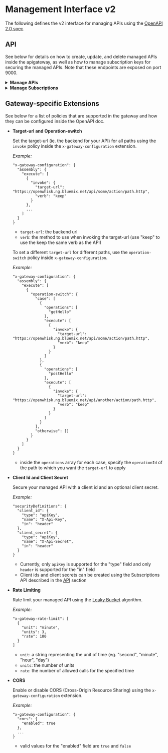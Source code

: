 Management Interface v2
==============

The following defines the v2 interface for managing APIs using the [OpenAPI 2.0 spec](http://swagger.io/specification/). 

## API

See below for details on how to create, update, and delete managed APIs inside the apigateway, as well as how to manage subscription keys for securing the managed APIs. Note that these endpoints are exposed on port 9000.

<details>
<summary><b>Manage APIs</b></summary>

---
### POST /v2/{tenant_id}/apis
Create a new managed API.

* `tenant_id`: *(string) the tenant associated with this API
* The body is a JSON object that follows the [OpenAPI 2.0 spec](http://swagger.io/specification/), with additional [gateway-specific extensions](#gateway-specific-extensions)

_Example body_:

```
{
  "swagger": "2.0",
  "info": {
    "version": "1.0",
    "title": "Hello World API"
  },
  "basePath": "/hw",
  "schemes": [
    "https"
  ],
  "consumes": [
    "application/json"
  ],
  "produces": [
    "application/json"
  ],
  "paths": {
    "/hello": {
      "get": {
        "description": "Returns a greeting to the user!",
        "operationId": "getHello",
        "responses": {
          "200": {
            "description": "Returns the greeting.",
            "schema": {
              "type": "string"
            }
          }
        }
      }
    },
    "/foo": {
      "get": {
        "description": "Returns bar to the user.",
        "operationId": "getFoo",
        "responses": {
          "200": {
            "description": "Returns bar.",
            "schema": {
              "type": "string"
            }
          }
        }
      }
    }
  },
  "securityDefinitions": {
    "client_id": {
      "type": "apiKey",
      "name": "X-Api-Key",
      "in": "header"
    }
  },
  "security": [
    {
      "client_id": []
    }
  ],
  "x-gateway-rate-limit": [
    {
      "unit": "minute",
      "units": 3,
      "rate": 100
    }
  ],
  "x-gateway-configuration": {
    "assembly": {
      "execute": [
        {
          "operation-switch": {
            "case": [
              {
                "operations": [
                  "getHello"
                ],
                "execute": [
                  {
                    "invoke": {
                      "target-url": "https://openwhisk.ng.bluemix.net/api/some/action/path.http",
                      "verb": "keep"
                    }
                  }
                ]
              },
              {
                "operations": [
                  "getFoo"
                ],
                "execute": [
                  {
                    "invoke": {
                      "target-url": "https://openwhisk.ng.bluemix.net/api/another/action/path.http",
                      "verb": "keep"
                    }
                  }
                ]
              }
            ],
            "otherwise": []
          }
        }
      ]
    }
  }
}

```

_returns:_

```
{
  "artifact_id": (string),
  "managed_url": (string),
  "open_api_doc": (object)
}
```
 * `artifact_id`: the id associated with this API
 * `managed_url`: the base url to use to invoke this API
 * `open_api_doc`: the OpenAPI doc

Once you have created your API, you can invoke this API by concatenating the `managed_url` with a path specified in your OpenAPI doc.


### PUT /v2/{tenant_id}/apis
Update an existing managed API.

* `tenant_id`: *(string) the tenant associated with this API
* The body is a JSON object that represents this API's [OpenAPI 2.0 spec](http://swagger.io/specification/), as decribed above

_returns:_

```
{
  "artifact_id": (string),
  "managed_url": (string),
  "open_api_doc": (object)
}
```
 * `artifact_id`: the id associated with this API
 * `managed_url`: the base url to use to invoke this API
 * `open_api_doc`: the OpenAPI doc

### GET /v2/{tenant_id}/apis
Get all managed APIs for a tenant.

* `tenant_id`: *(string) the tenant associated with this API

_returns:_

```
[
  {
    "artifact_id": (string),
    "managed_url": (string),
    "open_api_doc": (object)
  },
  {
    "artifact_id": (string),
    "managed_url": (string),
    "open_api_doc": (object)
  },
  ...
]
```
 * `artifact_id`: the id associated with this API
 * `managed_url`: the base url to use to invoke this API
 * `open_api_doc`: the OpenAPI doc
 
### GET /v2/{tenant_id}/apis/{artifact_id}
Get a specific managed API for a tenant by its id.

* `tenant_id`: *(string) the tenant associated with this API
* `artifact_id`: *(string) the id associated with this API

_returns:_

```
{
  "artifact_id": (string),
  "managed_url": (string),
  "open_api_doc": (object)
}
```
 * `artifact_id`: the id associated with this API
 * `managed_url`: the base url to use to invoke this API
 * `open_api_doc`: the OpenAPI doc
 
### DELETE /v2/{tenant_id}/apis/{artifact_id}
Delete a specific managed API for a tenant by its id.

* `tenant_id`: *(string) the tenant associated with this API
* `artifact_id`: *(string) the id associated with this API

_returns:_

```
204 No Content
```

</details>


<details>
<summary><b>Manage Subscriptions</b></summary>

---
### POST /v2/{tenant_id}/subscriptions
Create a client_id and/or client_secret for a managed API.

* `tenant_id`: *(string) the tenant associated with this API

_body_:

```
{
  artifact_id: *(string),
  client_id: *(string),
  client_secret: (string)
}
```
* `artifact_id`: the id associated with this API
* `client_id`: the client id associated with this subscription for this API
* `client_secret`: optional client secret associated with this subscription for this API. Note that once a client_secret has been created, there is no way to retrieve its value as it is stored as a hash inside the gateway.
  
_returns:_

```
{
  "message": "Subscription 'clientId' created for API 'artifactId'"
}
```

### GET /v2/{tenant_id}/subscriptions?artifact_id={artifact_id}
Get all subscriptions associated with a managed API.

* `tenant_id`: *(string) the tenant associated with this API
* `artifact_id`: *(string) the id associated with this API

_returns:_

```
[
  client_id_1,
  client_id_2,
  ...
]
```

### DELETE /v2/{tenant_id}/subscriptions/{client_id}?artifact_id={artifact_id}
Delete a specific subscription for an API.

* `tenant_id`: *(string) the tenant associated with this API
* `client_id`: *(string) the client id associated with this subscription for this API
* `artifact_id`: *(string) the id associated with this API

_returns:_

```
204 No Content
```

</details>


## Gateway-specific Extensions
See below for a list of policies that are supported in the gateway and how they can be configured inside the OpenAPI doc.
* <b>Target-url and Operation-switch</b>

  Set the target-url (ie. the backend for your API) for all paths using the `invoke` policy inside the `x-gateway-configuration` extension.
  
  _Example:_
  ```
  "x-gateway-configuration": {
    "assembly": {
      "execute": [
        {
          "invoke": {
            "target-url": "https://openwhisk.ng.bluemix.net/api/some/action/path.http",
            "verb": "keep"
          }
        },
        ...
      ]
    }
  }
  ```
  * `target-url`: the backend url
  * `verb`: the method to use when invoking the target-url (use "keep" to use the keep the same verb as the API)
  
  To set a different `target-url` for different paths, use the `operation-switch` policy inside `x-gateway-configuration`.
  
  _Example:_
  ```
  "x-gateway-configuration": {
    "assembly": {
      "execute": [
        {
          "operation-switch": {
            "case": [
              {
                "operations": [
                  "getHello"
                ],
                "execute": [
                  {
                    "invoke": {
                      "target-url": "https://openwhisk.ng.bluemix.net/api/some/action/path.http",
                      "verb": "keep"
                    }
                  }
                ]
              },
              {
                "operations": [
                  "postHello"
                ],
                "execute": [
                  {
                    "invoke": {
                      "target-url": "https://openwhisk.ng.bluemix.net/api/another/action/path.http",
                      "verb": "keep"
                    }
                  }
                ]
              }
            ],
            "otherwise": []
          }
        }
      ]
    }
  }
  ```
  * inside the `operations` array for each case, specify the `operationId` of the path to which you want the `target-url` to apply

* <b>Client Id and Client Secret</b>
  
  Secure your managed API with a client id and an optional client secret.
  
  _Example:_
  ```
  "securityDefinitions": {
    "client_id": {
      "type": "apiKey",
      "name": "X-Api-Key",
      "in": "header"
    },
    "client_secret": {
      "type": "apiKey",
      "name": "X-Api-Secret",
      "in": "header"
    }
  }
  ```
  * Currently, only `apiKey` is supported for the "type" field and only `header` is supported for the "in" field
  * Client ids and client secrets can be created using the Subscriptions API described in the [API](#api) section

* <b>Rate Limiting</b>

  Rate limit your managed API using the [Leaky Bucket](https://en.wikipedia.org/wiki/Leaky_bucket) algorithm.
  
  _Example:_
  ```
  "x-gateway-rate-limit": [
    {
      "unit": "minute",
      "units": 3,
      "rate": 100
    }
  ]
  ```
  * `unit`: a string representing the unit of time (eg. "second", "minute", "hour", "day")
  * `units`: the number of units
  * `rate`: the number of allowed calls for the specified time

* <b>CORS</b>

  Enable or disable CORS (Cross-Origin Resource Sharing) using the `x-gateway-configuration` extension.
  
  _Example:_
  
  ```
  "x-gateway-configuration": {
    "cors": {
      "enabled": true
    },
    ...
  }
  ```
  * valid values for the "enabled" field are `true` and `false`
